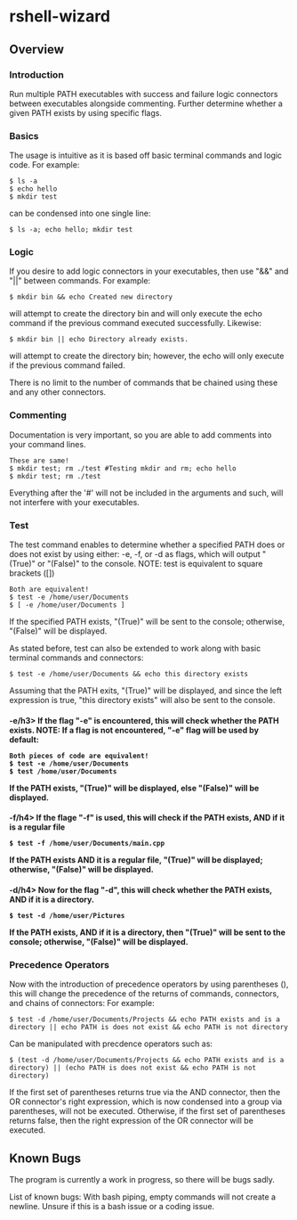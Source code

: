 # rshell-wizard

<h2 id="Overview">Overview</h2>

<h3 id="Introduction">Introduction</h3>
Run multiple PATH executables with success and failure logic connectors between executables alongside commenting. Further determine whether a given PATH exists by using specific flags.

<h3 id="Basics">Basics</h3>
The usage is intuitive as it is based off basic terminal commands and logic code. For example:

    $ ls -a
    $ echo hello
    $ mkdir test
    
can be condensed into one single line:

    $ ls -a; echo hello; mkdir test

<h3 id="Logic">Logic</h3>
If you desire to add logic connectors in your executables, then use "&&" and "||" between commands. For example:

    $ mkdir bin && echo Created new directory
    
will attempt to create the directory bin and will only execute the echo command if the previous command executed successfully. Likewise:

    $ mkdir bin || echo Directory already exists.
    
will attempt to create the directory bin; however, the echo will only execute if the previous command failed.

There is no limit to the number of commands that be chained using these and any other connectors.

<h3 id="Commenting">Commenting</h3>
Documentation is very important, so you are able to add comments into your command lines.

    These are same!
    $ mkdir test; rm ./test #Testing mkdir and rm; echo hello
    $ mkdir test; rm ./test
    
Everything after the '#' will not be included in the arguments and such, will not interfere with your executables.

<h3 id="Test">Test</h3>
The test command enables to determine whether a specified PATH does or does not exist by using either: -e, -f, or -d as flags, which will output "(True)" or "(False)" to the console.
NOTE: test is equivalent to square brackets ([])

    Both are equivalent!
    $ test -e /home/user/Documents
    $ [ -e /home/user/Documents ]

If the specified PATH exists, "(True)" will be sent to the console; otherwise, "(False)" will be displayed.

As stated before, test can also be extended to work along with basic terminal commands and connectors:

    $ test -e /home/user/Documents && echo this directory exists

Assuming that the PATH exits, "(True)" will be displayed, and since the left expression is true, "this directory exists" will also be sent to the console.

<h4 id="-e">-e/h3>
If the flag "-e" is encountered, this will check whether the PATH exists.
NOTE: If a flag is not encountered, "-e" flag will be used by default:

    Both pieces of code are equivalent!
    $ test -e /home/user/Documents
    $ test /home/user/Documents

If the PATH exists, "(True)" will be displayed, else "(False)" will be displayed.

<h4 id="-f">-f/h4>
If the flage "-f" is used, this will check if the PATH exists, AND if it is a regular file

    $ test -f /home/user/Documents/main.cpp

If the PATH exists AND it is a regular file, "(True)" will be displayed; otherwise, "(False)" will be displayed.

<h4 id="-d">-d/h4>
Now for the flag "-d", this will check whether the PATH exists, AND if it is a directory.

    $ test -d /home/user/Pictures
    
If the PATH exists, AND if it is a directory, then "(True)" will be sent to the console; otherwise, "(False)" will be displayed.

<h3 id="Precedence Operators">Precedence Operators</h3>
Now with the introduction of precedence operators by using parentheses (), this will change the precedence of the returns of commands, connectors, and chains of connectors:
For example:

    $ test -d /home/user/Documents/Projects && echo PATH exists and is a directory || echo PATH is does not exist && echo PATH is not directory

Can be manipulated with precdence operators such as:

    $ (test -d /home/user/Documents/Projects && echo PATH exists and is a directory) || (echo PATH is does not exist && echo PATH is not directory)
    
If the first set of parentheses returns true via the AND connector, then the OR connector's right expression, which is now condensed into a group via parentheses, will not be executed. Otherwise, if the first set of parentheses returns false, then the right expression of the OR connector will be executed.

<h2 id="Known Bugs">Known Bugs</h2>

The program is currently a work in progress, so there will be bugs sadly. 

List of known bugs:
    With bash piping, empty commands will not create a newline. Unsure if this is a bash issue or a coding issue.
